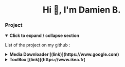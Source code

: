 <h1 align="center">Hi 👋, I'm Damien B.</h1>

### Project

<details open>
<summary><b>Click to expand / collapse section</b></summary>

List of the project on my github :

<details>
<summary><b>Media Downloader [(link)](https://www.google.com)</b></summary>

###### Description
Download

</details>

<details>
<summary><b>ToolBox [(link)](https://www.ikea.fr)</b></summary>

###### Description
Pdf 
Img

</details>
